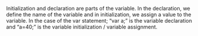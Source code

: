 Initialization and declaration are parts of the variable. 
In the declaration, we define the name of the variable and in initialization, we assign a value to the variable.
In the case of the var statement; “var a;” is the variable declaration and 
“a=40;” is the variable initialization / variable assignment.

